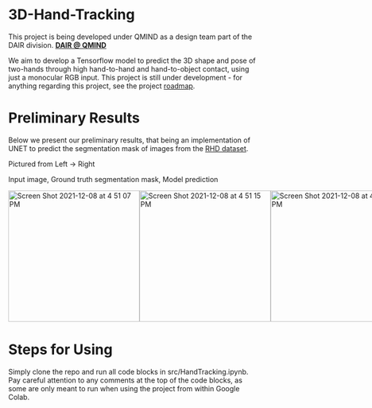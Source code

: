# 3D-Hand-Tracking

This project is being developed under QMIND as a design team part of the DAIR division. **<a style="text-align:left" href="https://qmind.ca/#Research">
DAIR @ QMIND
</a>**

We aim to develop a Tensorflow model to predict the 3D shape and pose of two-hands through high hand-to-hand and hand-to-object contact, using just a monocular RGB input.
This project is still under development - for anything regarding this project, see the project <a href="/TODO.md">roadmap</a>. 

# Preliminary Results

Below we present our preliminary results, that being an implementation of UNET to predict the segmentation mask of images from the <a href="https://lmb.informatik.uni-freiburg.de/resources/datasets/RenderedHandposeDataset.en.html">RHD dataset</a>.

Pictured from Left -> Right

Input image, Ground truth segmentation mask, Model prediction

<div style="display:flex; flex-direction:row;">
<img width="264" alt="Screen Shot 2021-12-08 at 4 51 07 PM" src="https://user-images.githubusercontent.com/38915815/145290279-1e4a2250-e7be-48fc-b3dc-30ecf2a63d03.png">
<img width="264" alt="Screen Shot 2021-12-08 at 4 51 15 PM" src="https://user-images.githubusercontent.com/38915815/145290290-48eac1cf-21da-481c-bd0d-6c582623b976.png">
<img width="264" alt="Screen Shot 2021-12-08 at 4 51 33 PM" src="https://user-images.githubusercontent.com/38915815/145290292-f546ce0f-7178-49d0-9504-8d227f0ebacc.png">
</div>

# Steps for Using

Simply clone the repo and run all code blocks in src/HandTracking.ipynb. Pay careful attention to any comments at the top of the code blocks, as some are only meant to run when using the project from within Google Colab. 



